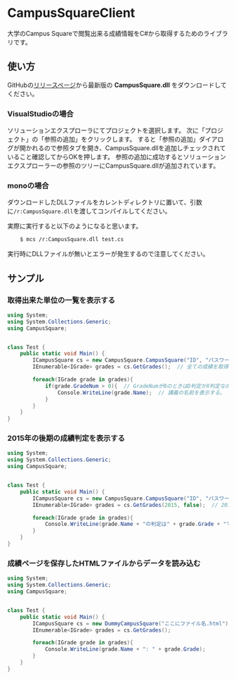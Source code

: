 CampusSquareClient
==================

大学のCampus Squareで閲覧出来る成績情報をC#から取得するためのライブラリです。

## 使い方
GitHubの[リリースページ](https://github.com/macrat/CampusSquareClient/releases)から最新版の **CampusSquare.dll** をダウンロードしてください。

### VisualStudioの場合
ソリューションエクスプローラにてプロジェクトを選択します。
次に「プロジェクト」の「参照の追加」をクリックします。
すると「参照の追加」ダイアログが開かれるので参照タブを開き、CampusSquare.dllを追加しチェックされていること確認してからOKを押します。
参照の追加に成功するとソリューションエクスプローラーの参照のツリーにCampusSquare.dllが追加されています。

### monoの場合
ダウンロードしたDLLファイルをカレントディレクトリに置いて、引数に`/r:CampusSquare.dll`を渡してコンパイルしてください。

実際に実行すると以下のようになると思います。
``` bash
	$ mcs /r:CampusSquare.dll test.cs
```

実行時にDLLファイルが無いとエラーが発生するので注意してください。

## サンプル
### 取得出来た単位の一覧を表示する
``` cs
using System;
using System.Collections.Generic;
using CampusSquare;


class Test {
	public static void Main() {
		ICampusSquare cs = new CampusSquare.CampusSquare("ID", "パスワード");  // サーバーに接続する。
		IEnumerable<IGrade> grades = cs.GetGrades();  // 全ての成績を取得する。

		foreach(IGrade grade in grades){
			if(grade.GradeNum > 0){  // GradeNumが0のときはD判定かX判定なので除外。
				Console.WriteLine(grade.Name);  // 講義の名前を表示する。
			}
		}
	}
}
```

### 2015年の後期の成績判定を表示する
``` cs
using System;
using System.Collections.Generic;
using CampusSquare;


class Test {
	public static void Main() {
		ICampusSquare cs = new CampusSquare.CampusSquare("ID", "パスワード");
		IEnumerable<IGrade> grades = cs.GetGrades(2015, false);  // 2015年後期の成績を取得する。falseの代わりにtrueと書くと前期の成績を取得出来ます。

		foreach(IGrade grade in grades){
			Console.WriteLine(grade.Name + "の判定は" + grade.Grade + "でした。");
		}
	}
}
```

### 成績ページを保存したHTMLファイルからデータを読み込む
``` cs
using System;
using System.Collections.Generic;
using CampusSquare;


class Test {
	public static void Main() {
		ICampusSquare cs = new DummyCampusSquare("ここにファイル名.html");
		IEnumerable<IGrade> grades = cs.GetGrades();

		foreach(IGrade grade in grades){
			Console.WriteLine(grade.Name + ": " + grade.Grade);
		}
	}
}
```
